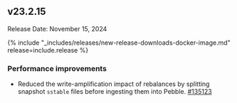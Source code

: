 ## v23.2.15

Release Date: November 15, 2024

{% include "_includes/releases/new-release-downloads-docker-image.md" release=include.release %}

<h3 id="v23-2-15-performance-improvements">Performance improvements</h3>

- Reduced the write-amplification impact of rebalances by splitting snapshot `sstable` files before ingesting them into Pebble. [#135123][#135123]

[#135123]: https://github.com/cockroachdb/cockroach/pull/135123